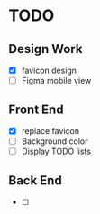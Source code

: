 # TODO

## Design Work
- [x] favicon design
- [ ] Figma mobile view

## Front End
- [x] replace favicon
- [ ] Background color
- [ ] Display TODO lists

## Back End
- [ ]

